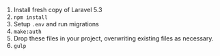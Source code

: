 1. Install fresh copy of Laravel 5.3
2. `npm install`
3. Setup `.env` and run migrations
4. `make:auth`
5. Drop these files in your project, overwriting existing files as necessary.
6. `gulp`
